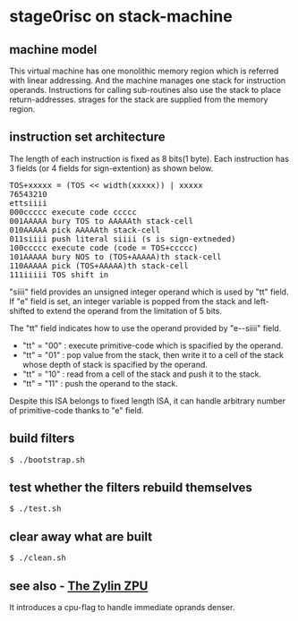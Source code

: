 # stage0risc on stack-machine

## machine model

This virtual machine has one monolithic memory region
which is referred with linear addressing.
And the machine manages one stack for instruction operands.
Instructions for calling sub-routines
also use the stack to place return-addresses.
strages for the stack are supplied from the memory region.

## instruction set architecture

The length of each instruction is fixed as 8 bits(1 byte).
Each instruction has 3 fields (or 4 fields for sign-extention)
as shown below.

<pre>
TOS+xxxxx = (TOS << width(xxxxx)) | xxxxx
76543210
ettsiiii
000ccccc execute code ccccc
001AAAAA bury TOS to AAAAAth stack-cell
010AAAAA pick AAAAAth stack-cell
011siiii push literal siiii (s is sign-extneded)
100ccccc execute code (code = TOS+ccccc)
101AAAAA bury NOS to (TOS+AAAAA)th stack-cell
110AAAAA pick (TOS+AAAAA)th stack-cell
111iiiii TOS shift in
</pre>

"siiii" field provides an unsigned integer operand
which is used by "tt" field.
If "e" field is set, an integer variable is popped from the stack
and left-shifted to extend the operand from the limitation of 5 bits.

The "tt" field indicates how to use the operand provided by "e--siiii" field.

* "tt" = "00" : execute primitive-code which is spacified by the operand.
* "tt" = "01" : pop value from the stack, then write it to a cell of the stack whose depth of stack is spacified by the operand.
* "tt" = "10" : read from a cell of the stack and push it to the stack.
* "tt" = "11" : push the operand to the stack.

Despite this ISA belongs to fixed length ISA,
it can handle arbitrary number of primitive-code thanks to "e" field.

## build filters

<pre>
$ ./bootstrap.sh
</pre>

## test whether the filters rebuild themselves

<pre>
$ ./test.sh
</pre>

## clear away what are built

<pre>
$ ./clean.sh
</pre>

## see also - [The Zylin ZPU](https://github.com/zylin/zpu)

It introduces a cpu-flag to handle immediate oprands denser.
